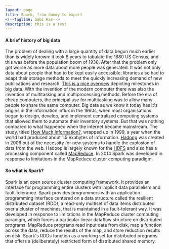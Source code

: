 ```yaml
---
layout: page
title: Spark, from dummy to expert
<!--tagline: Gabi Ras-->
description: this is a test 
---
```

#### A brief history of big data
<!--Introduce the reader briefly to spark, and, if you like, the way you carry out the assignment: in the terminal room or at home, deviations from the default suggested commands that you needed to get things running conveniently, etc..-->

The problem of dealing with a large quantity of data begun much earlier than is widely known: it took 8 years to tabulate the 1880 US Census, and this was before the population boom of 1930. After that the problem only got worse as more data about more people was generated. It was not only data about people that had to be kept easily accessible; libraries also had to adapt their storage methods to meet the quickly increasing demand of new publications and research. [This is a nice overview](http://www.winshuttle.com/big-data-timeline/) depicting milestones in big data. With the invention of the modern computer there was also the invention of multitasking and multiprocessing methods. Before the era of cheap computers, the principal use for multitasking was to allow many people to share the same computer. Big data as we know it today has it's origins in the information influx in the 1960s, when most organisations began to design, develop, and implement centralized computing systems that allowed them to automate their inventory systems. But that was nothing compared to what happened when the internet became mainstream. The study, titled [How Much Information?](http://www2.sims.berkeley.edu/research/projects/how-much-info/), wrapped up in 1999, a year when the world had produced about 1.5 exabytes of information. [Hadoop](http://hadoop.apache.org/) was created in 2006 out of the necessity for new systems to handle the explosion of data from the web. Hadoop is largely known for the [HDFS](https://hadoop.apache.org/docs/r1.2.1/hdfs_design.html#Introduction) and also has a processing component called [MapReduce](https://hadoop.apache.org/docs/r1.2.1/mapred_tutorial.html#Overview). In 2014 Spark was developed in response to limitations in the MapReduce cluster computing paradigm. 

#### So what is Spark?

Spark is an open source cluster computing framework. It provides an interface for programming entire clusters with implicit data parallelism and fault-tolerance. 
Spark provides programmers with an application programming interface centered on a data structure called the resilient distributed dataset (RDD), a read-only multiset of data items distributed over a cluster of machines, that is maintained in a fault-tolerant way.
It was developed in response to limitations in the MapReduce cluster computing paradigm, which forces a particular linear dataflow structure on distributed programs: MapReduce programs read input data from disk, map a function across the data, reduce the results of the map, and store reduction results on disk. Spark's RDDs function as a working set for distributed programs that offers a (deliberately) restricted form of distributed shared memory. 

<!--Briefly explain what you learned about going through the notebook. Copy the most relevant commands (modified where you thought interesting), and add a brief explanation of what the commands do. (View as report can be a handy feature!)-->

<!--Do not forget to include what you learn from inspecting the Spark UI after issuing commands from the notebook! (Hint: comment on lazy evaluation and/or the effect of caching RDDs.)-->
